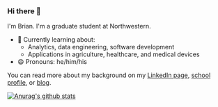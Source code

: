 ### Hi there 👋

I'm Brian. I'm a graduate student at Northwestern.

- 🌱 Currently learning about:
  - Analytics, data engineering, software development
  - Applications in agriculture, healthcare, and medical devices
- 😄 Pronouns: he/him/his

<!-- Badges courtesy of https://github.com/terrytangyuan and https://shields.io/ -->

You can read more about my background on my [LinkedIn page](https://www.linkedin.com/in/brianrice3), [school profile](https://www.mccormick.northwestern.edu/analytics/people/students/class-of-2021/rice-brian.html), or [blog](https://brianrice2.github.io/about.html).

[![Anurag's github stats](https://github-readme-stats.vercel.app/api?username=brianrice2&bg_color=30,e96443,904e95&title_color=fff&text_color=fff)](https://github.com/anuraghazra/github-readme-stats)
